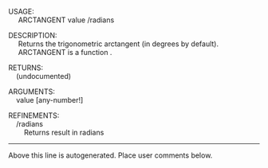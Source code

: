 USAGE:  
&nbsp;&nbsp;&nbsp;&nbsp;&nbsp;ARCTANGENT&nbsp;value&nbsp;/radians  
  
DESCRIPTION:  
&nbsp;&nbsp;&nbsp;&nbsp;&nbsp;Returns&nbsp;the&nbsp;trigonometric&nbsp;arctangent&nbsp;(in&nbsp;degrees&nbsp;by&nbsp;default).  
&nbsp;&nbsp;&nbsp;&nbsp;&nbsp;ARCTANGENT&nbsp;is&nbsp;a&nbsp;function&nbsp;.  
  
RETURNS:  
&nbsp;&nbsp;&nbsp;&nbsp;(undocumented)  
  
ARGUMENTS:  
&nbsp;&nbsp;&nbsp;&nbsp;value&nbsp;[any-number!]  
  
REFINEMENTS:  
&nbsp;&nbsp;&nbsp;&nbsp;/radians  
&nbsp;&nbsp;&nbsp;&nbsp;&nbsp;&nbsp;&nbsp;&nbsp;Returns&nbsp;result&nbsp;in&nbsp;radians  
___
Above this line is autogenerated. Place user comments below.